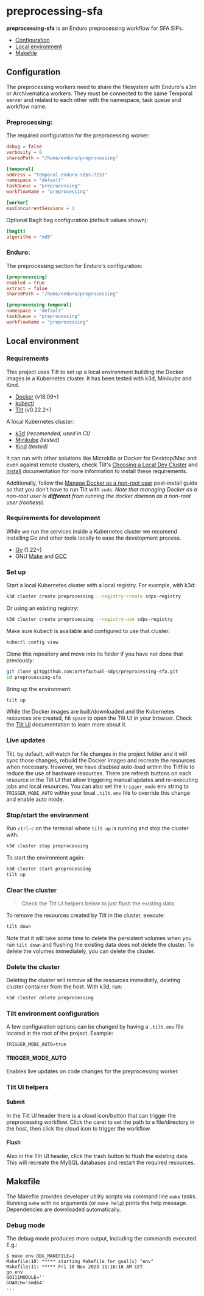 # preprocessing-sfa

**preprocessing-sfa** is an Enduro preprocessing workflow for SFA SIPs.

- [Configuration](#configuration)
- [Local environment](#local-environment)
- [Makefile](#makefile)

## Configuration

The preprocessing workers need to share the filesystem with Enduro's a3m or
Archivematica workers. They must be connected to the same Temporal server
and related to each other with the namespace, task queue and workflow name.

### Preprocessing:

The required configuration for the preprocessing worker:

```toml
debug = false
verbosity = 0
sharedPath = "/home/enduro/preprocessing"

[temporal]
address = "temporal.enduro-sdps:7233"
namespace = "default"
taskQueue = "preprocessing"
workflowName = "preprocessing"

[worker]
maxConcurrentSessions = 1
```

Optional BagIt bag configuration (default values shown):

```toml
[bagit]
algorithm = "md5"
```

### Enduro:

The preprocessing section for Enduro's configuration:

```toml
[preprocessing]
enabled = true
extract = false
sharedPath = "/home/enduro/preprocessing"

[preprocessing.temporal]
namespace = "default"
taskQueue = "preprocessing"
workflowName = "preprocessing"
```

## Local environment

### Requirements

This project uses Tilt to set up a local environment building the Docker images
in a Kubernetes cluster. It has been tested with k3d, Minikube and Kind.

- [Docker] (v18.09+)
- [kubectl]
- [Tilt] (v0.22.2+)

A local Kubernetes cluster:

- [k3d] _(recomended, used in CI)_
- [Minikube] _(tested)_
- [Kind] _(tested)_

It can run with other solutions like Microk8s or Docker for Desktop/Mac and
even against remote clusters, check Tilt's [Choosing a Local Dev Cluster] and
[Install] documentation for more information to install these requirements.

Additionally, follow the [Manage Docker as a non-root user] post-install guide
so that you don’t have to run Tilt with `sudo`. _Note that managing Docker as a
non-root user is **different** from running the docker daemon as a non-root user
(rootless)._

### Requirements for development

While we run the services inside a Kubernetes cluster we recomend installing
Go and other tools locally to ease the development process.

- [Go] (1.22+)
- GNU [Make] and [GCC]

### Set up

Start a local Kubernetes cluster with a local registry. For example, with k3d:

```bash
k3d cluster create preprocessing --registry-create sdps-registry
```

Or using an existing registry:

```bash
k3d cluster create preprocessing --registry-use sdps-registry
```

Make sure kubectl is available and configured to use that cluster:

```bash
kubectl config view
```

Clone this repository and move into its folder if you have not done that
previously:

```bash
git clone git@github.com:artefactual-sdps/preprocessing-sfa.git
cd preprocessing-sfa
```

Bring up the environment:

```bash
tilt up
```

While the Docker images are built/downloaded and the Kubernetes resources are
created, hit `space` to open the Tilt UI in your browser. Check the [Tilt UI]
documentation to learn more about it.

### Live updates

Tilt, by default, will watch for file changes in the project folder and it will
sync those changes, rebuild the Docker images and recreate the resources when
necessary. However, we have _disabled_ auto-load within the Tiltfile to reduce
the use of hardware resources. There are refresh buttons on each resource in the
Tilt UI that allow triggering manual updates and re-executing jobs and local
resources. You can also set the `trigger_mode` env string to `TRIGGER_MODE_AUTO`
within your local `.tilt.env` file to override this change and enable auto mode.

### Stop/start the environment

Run `ctrl-c` on the terminal where `tilt up` is running and stop the cluster
with:

```bash
k3d cluster stop preprocessing
```

To start the environment again:

```bash
k3d cluster start preprocessing
tilt up
```

### Clear the cluster

> Check the Tilt UI helpers below to just flush the existing data.

To remove the resources created by Tilt in the cluster, execute:

```bash
tilt down
```

Note that it will take some time to delete the persistent volumes when you
run `tilt down` and flushing the existing data does not delete the cluster.
To delete the volumes immediately, you can delete the cluster.

### Delete the cluster

Deleting the cluster will remove all the resources immediatly, deleting
cluster container from the host. With k3d, run:

```bash
k3d cluster delete preprocessing
```

### Tilt environment configuration

A few configuration options can be changed by having a `.tilt.env` file
located in the root of the project. Example:

```text
TRIGGER_MODE_AUTO=true
```

#### TRIGGER_MODE_AUTO

Enables live updates on code changes for the preprocessing worker.

### Tilt UI helpers

#### Submit

In the Tilt UI header there is a cloud icon/button that can trigger the
preprocessing workflow. Click the caret to set the path to a file/directory in
the host, then click the cloud icon to trigger the workflow.

#### Flush

Also in the Tilt UI header, click the trash button to flush the existing data.
This will recreate the MySQL databases and restart the required resources.

## Makefile

The Makefile provides developer utility scripts via command line `make` tasks.
Running `make` with no arguments (or `make help`) prints the help message.
Dependencies are downloaded automatically.

### Debug mode

The debug mode produces more output, including the commands executed. E.g.:

```shell
$ make env DBG_MAKEFILE=1
Makefile:10: ***** starting Makefile for goal(s) "env"
Makefile:11: ***** Fri 10 Nov 2023 11:16:16 AM CET
go env
GO111MODULE=''
GOARCH='amd64'
...
```

[enduro documentation]: https://github.com/artefactual-sdps/enduro/blob/main/docs/src/dev-manual/preprocessing.md
[docker]: https://docs.docker.com/get-docker/
[kubectl]: https://kubernetes.io/docs/tasks/tools/#kubectl
[tilt]: https://docs.tilt.dev/tutorial/1-prerequisites.html#install-tilt
[k3d]: https://k3d.io/v5.4.3/#installation
[minikube]: https://minikube.sigs.k8s.io/docs/start/
[kind]: https://kind.sigs.k8s.io/docs/user/quick-start#installation
[choosing a local dev cluster]: https://docs.tilt.dev/choosing_clusters.html
[install]: https://docs.tilt.dev/install.html
[manage docker as a non-root user]: https://docs.docker.com/engine/install/linux-postinstall/#manage-docker-as-a-non-root-user
[tilt ui]: https://docs.tilt.dev/tutorial/3-tilt-ui.html
[go]: https://go.dev/doc/install
[make]: https://www.gnu.org/software/make/
[gcc]: https://gcc.gnu.org/
